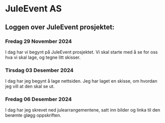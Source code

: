 # JuleEvent AS

## Loggen over JuleEvent prosjektet:

### Fredag 29 November 2024

I dag har vi begynt på JuleEvent prosjektet. Vi skal starte med å se for oss hva vi skal lage, og tegne litt skisser.


### Tirsdag 03 Desember 2024

I dag har jeg begynt å lage nettsiden. Jeg har laget en skisse, om hvordan jeg vill at den skal se ut. 


### Fredag 06 Desember 2024

I dag har jeg skrevet ned julearrangementene, satt inn bilder og linka til den berømte gløgg oppskriften.